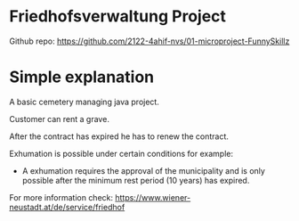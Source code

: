# Friedhofsverwaltung Project

Github repo: https://github.com/2122-4ahif-nvs/01-microproject-FunnySkillz

# Simple explanation
A basic cemetery managing java project.

Customer can rent a grave.

After the contract has expired he has to renew the
contract.

Exhumation is possible under certain conditions for example:
- A exhumation requires the approval of the municipality and is only possible after the minimum rest period (10 years) has expired.

For more information check: https://www.wiener-neustadt.at/de/service/friedhof